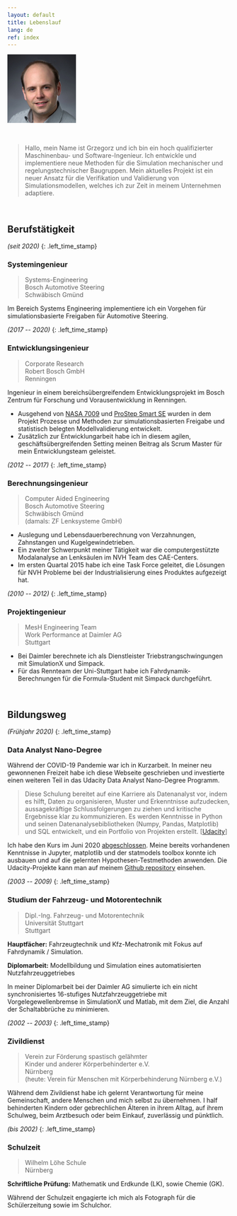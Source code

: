 ```yaml
---
layout: default
title: Lebenslauf
lang: de
ref: index
---
```


![A portrait of me](/assets/lippe-m.jpg)

&nbsp;

> Hallo, mein Name ist Grzegorz und ich bin ein hoch qualifizierter
> Maschinenbau- und Software-Ingenieur. Ich entwickle und implementiere neue
> Methoden für die Simulation mechanischer und regelungstechnischer Baugruppen.
> Mein aktuelles Projekt ist ein neuer Ansatz für die Verifikation und
> Validierung von Simulationsmodellen, welches ich zur Zeit in meinem
> Unternehmen adaptiere.

&nbsp;

## Berufstätigkeit

*(seit 2020)*
{: .left_time_stamp}

### Systemingenieur

> Systems-Engineering  
> Bosch Automotive Steering  
> Schwäbisch Gmünd  

Im Bereich Systems Engineering implementiere ich ein Vorgehen für
simulationsbasierte Freigaben für Automotive Steering.

*(2017 -- 2020)*
{: .left_time_stamp}

### Entwicklungsingenieur

> Corporate Research  
> Robert Bosch GmbH  
> Renningen  

Ingenieur in einem bereichsübergreifendem Entwicklungsprojekt im Bosch Zentrum für
Forschung und Vorausentwicklung in Renningen.

* Ausgehend von
  [NASA 7009](https://standards.nasa.gov/standard/oce/nasa-std-7009) und
  [ProStep Smart SE](https://www.prostep.org/projekte/smart-systems-engineering/)
  wurden in dem Projekt Prozesse und Methoden zur simulationsbasierten
  Freigabe und statistisch belegten Modellvalidierung entwickelt.
* Zusätzlich zur Entwicklungarbeit habe ich in diesem agilen, geschäftsübergreifenden
  Setting meinen Beitrag als Scrum Master für mein Entwicklungsteam geleistet.

*(2012 -- 2017)*
{: .left_time_stamp}

### Berechnungsingenieur

> Computer Aided Engineering  
> Bosch Automotive Steering  
> Schwäbisch Gmünd  
> (damals: ZF Lenksysteme GmbH)  

* Auslegung und Lebensdauerberechnung von Verzahnungen, Zahnstangen und
  Kugelgewindetrieben.
* Ein zweiter Schwerpunkt meiner Tätigkeit war die computergestützte
  Modalanalyse an Lenksäulen im NVH Team des CAE-Centers.
* Im ersten Quartal 2015 habe ich eine Task Force geleitet, die Lösungen für NVH
  Probleme bei der Industrialisierung eines Produktes aufgezeigt hat.

*(2010 -- 2012)*
{: .left_time_stamp}

### Projektingenieur

> MesH Engineering Team  
> Work Performance at Daimler AG  
> Stuttgart  

* Bei Daimler berechnete ich als Dienstleister Triebstrangschwingungen mit
  SimulationX und Simpack.
* Für das Rennteam der Uni-Stuttgart habe ich Fahrdynamik-Berechnungen für die
  Formula-Student mit Simpack durchgeführt.

&nbsp;

## Bildungsweg

*(Frühjahr 2020)*
{: .left_time_stamp}

### Data Analyst Nano-Degree

Während der COVID-19 Pandemie war ich in Kurzarbeit. In meiner neu gewonnenen
Freizeit habe ich diese Webseite geschrieben und investierte einen weiteren Teil
in das Udacity Data Analyst Nano-Degree Programm.

> Diese Schulung bereitet auf eine Karriere als Datenanalyst vor, indem es
> hilft, Daten zu organisieren, Muster und Erkenntnisse aufzudecken,
> aussagekräftige Schlussfolgerungen zu ziehen und kritische Ergebnisse klar zu
> kommunizieren. Es werden Kenntnisse in Python und seinen
> Datenanalysebibliotheken (Numpy, Pandas, Matplotlib) und SQL entwickelt,
> und ein Portfolio von Projekten erstellt.
> [[Udacity](https://www.udacity.com/course/data-analyst-nanodegree--nd002)]

Ich habe den Kurs im Juni 2020
[abgeschlossen](https://graduation.udacity.com/confirm/GMHQJMC3).
Meine bereits vorhandenen Kenntnisse in Jupyter, matplotlib und der
statmodels toolbox konnte ich ausbauen und auf die gelernten
Hypothesen-Testmethoden anwenden. Die Udacity-Projekte kann man auf meinem
[Github repository](https://github.com/schorschie/udacity) einsehen.

*(2003 -- 2009)*
{: .left_time_stamp}

### Studium der Fahrzeug- und Motorentechnik

> Dipl.-Ing. Fahrzeug- und Motorentechnik  
> Universität Stuttgart  
> Stuttgart  

**Hauptfächer:**  Fahrzeugtechnik und Kfz-Mechatronik mit Fokus auf Fahrdynamik
/ Simulation.

**Diplomarbeit:** Modellbildung und Simulation eines automatisierten
Nutzfahrzeuggetriebes

In meiner Diplomarbeit bei der Daimler AG simulierte ich ein nicht synchronisiertes
16-stufiges Nutzfahrzeuggetriebe mit Vorgelegewellenbremse in SimulationX und
Matlab, mit dem Ziel, die Anzahl der Schaltabbrüche zu minimieren.

*(2002 -- 2003)*
{: .left_time_stamp}

### Zivildienst

> Verein zur Förderung spastisch gelähmter  
> Kinder und anderer Körperbehinderter e.V.  
> Nürnberg  
> (heute: Verein für Menschen mit Körperbehinderung Nürnberg e.V.)  

Während dem Zivildienst habe ich gelernt Verantwortung für meine Gemeinschaft,
andere Menschen und mich selbst zu übernehmen. I half behinderten Kindern oder
gebrechlichen Älteren in ihrem Alltag, auf ihrem Schulweg, beim Arztbesuch oder beim
Einkauf, zuverlässig und pünktlich.

*(bis 2002)*
{: .left_time_stamp}

### Schulzeit

> Wilhelm Löhe Schule  
> Nürnberg  

**Schriftliche Prüfung:** Mathematik und Erdkunde (LK), sowie Chemie (GK).

Während der Schulzeit engagierte ich mich als Fotograph für die Schülerzeitung
sowie im Schulchor.
